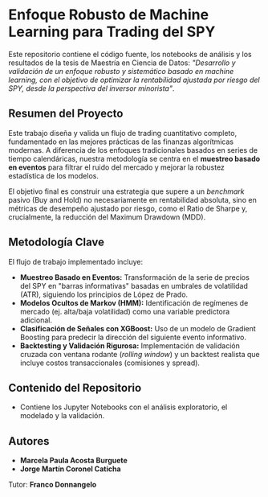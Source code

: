 # Enfoque Robusto de Machine Learning para Trading del SPY

Este repositorio contiene el código fuente, los notebooks de análisis y los resultados de la tesis de Maestría en Ciencia de Datos: *"Desarrollo y validación de un enfoque robusto y sistemático basado en machine learning, con el objetivo de optimizar la rentabilidad ajustada por riesgo del SPY, desde la perspectiva del inversor minorista"*.

## Resumen del Proyecto

Este trabajo diseña y valida un flujo de trading cuantitativo completo, fundamentado en las mejores prácticas de las finanzas algorítmicas modernas. A diferencia de los enfoques tradicionales basados en series de tiempo calendáricas, nuestra metodología se centra en el **muestreo basado en eventos** para filtrar el ruido del mercado y mejorar la robustez estadística de los modelos.

El objetivo final es construir una estrategia que supere a un *benchmark* pasivo (Buy and Hold) no necesariamente en rentabilidad absoluta, sino en métricas de desempeño ajustado por riesgo, como el Ratio de Sharpe y, crucialmente, la reducción del Maximum Drawdown (MDD).

## Metodología Clave

El flujo de trabajo implementado incluye:
- **Muestreo Basado en Eventos:** Transformación de la serie de precios del SPY en "barras informativas" basadas en umbrales de volatilidad (ATR), siguiendo los principios de López de Prado.
- **Modelos Ocultos de Markov (HMM):** Identificación de regímenes de mercado (ej. alta/baja volatilidad) como una variable predictora adicional.
- **Clasificación de Señales con XGBoost:** Uso de un modelo de Gradient Boosting para predecir la dirección del siguiente evento informativo.
- **Backtesting y Validación Rigurosa:** Implementación de validación cruzada con ventana rodante (*rolling window*) y un backtest realista que incluye costos transaccionales (comisiones y spread).

## Contenido del Repositorio

- Contiene los Jupyter Notebooks con el análisis exploratorio, el modelado y la validación.

## Autores

- **Marcela Paula Acosta Burguete**
- **Jorge Martín Coronel Caticha**

Tutor: **Franco Donnangelo**
